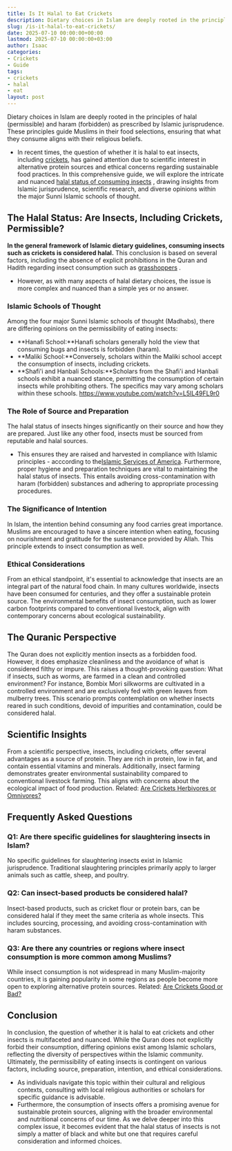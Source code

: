 ```yaml
---
title: Is It Halal to Eat Crickets
description: Dietary choices in Islam are deeply rooted in the principles of halal permissible and haram forbidden as prescribed by Islamic jurisprudence.
slug: /is-it-halal-to-eat-crickets/
date: 2025-07-10 00:00:00+00:00
lastmod: 2025-07-10 00:00:00+03:00
author: Isaac
categories:
- Crickets
- Guide
tags:
- crickets
- halal
- eat
layout: post
---
```

Dietary choices in Islam are deeply rooted in the principles of halal (permissible) and haram (forbidden) as prescribed by Islamic jurisprudence. These principles guide Muslims in their food selections, ensuring that what they consume aligns with their religious beliefs.
- In recent times, the question of whether it is halal to eat insects, including [crickets](https://pestpolicy.com/are-crickets-decomposers/), has gained attention due to scientific interest in alternative protein sources and ethical concerns regarding sustainable food practices.
In this comprehensive guide, we will explore the intricate and nuanced
[halal status of consuming insects](https://seekersguidance.org/answers/shafii-fiqh/what-insects-are-permissible-to-[eat](https://pestpolicy.com/do-cats-eat-lizards/)-according-to-the-shafii-school/)
, drawing insights from Islamic jurisprudence, scientific research, and diverse opinions within the major Sunni Islamic schools of thought.
## The Halal Status: Are Insects, Including Crickets, Permissible?
**In the general framework of Islamic dietary guidelines, consuming insects such as crickets is considered halal.**
This conclusion is based on several factors, including the absence of explicit prohibitions in the Quran and Hadith regarding insect consumption such as
[grasshoppers](https://www.bugsolutely.com/wp-content/uploads/2018/07/Fatwa-Consuming-Word-and-Cricket.pdf)
.
- However, as with many aspects of halal dietary choices, the issue is more complex and nuanced than a simple yes or no answer.
### Islamic Schools of Thought
Among the four major Sunni Islamic schools of thought (Madhabs), there are differing opinions on the permissibility of eating insects:
- **Hanafi School:**Hanafi scholars generally hold the view that consuming bugs and insects is forbidden (haram).
- **Maliki School:**Conversely, scholars within the Maliki school accept the consumption of insects, including crickets.
- **Shafi'i and Hanbali Schools:**Scholars from the Shafi'i and Hanbali schools exhibit a nuanced stance, permitting the consumption of certain insects while prohibiting others. The specifics may vary among scholars within these schools.
https://www.youtube.com/watch?v=L5IL49FL9r0
### The Role of Source and Preparation
The halal status of insects hinges significantly on their source and how they are prepared. Just like any other food, insects must be sourced from reputable and halal sources.
- This ensures they are raised and harvested in compliance with Islamic principles - acccording to the[Islamic Services of America](https://www.isahalal.com/news-events/blog/eating-insects-halal).
Furthermore, proper hygiene and preparation techniques are vital to maintaining the halal status of insects. This entails avoiding cross-contamination with haram (forbidden) substances and adhering to appropriate processing procedures.
### The Significance of Intention
In Islam, the intention behind consuming any food carries great importance. Muslims are encouraged to have a sincere intention when eating, focusing on nourishment and gratitude for the sustenance provided by Allah. This principle extends to insect consumption as well.
### Ethical Considerations
From an ethical standpoint, it's essential to acknowledge that insects are an integral part of the natural food chain. In many cultures worldwide, insects have been consumed for centuries, and they offer a sustainable protein source.
The environmental benefits of insect consumption, such as lower carbon footprints compared to conventional livestock, align with contemporary concerns about ecological sustainability.
## The Quranic Perspective
The Quran does not explicitly mention insects as a forbidden food.
However, it does emphasize cleanliness and the avoidance of what is considered filthy or impure. This raises a thought-provoking question: What if insects, such as worms, are farmed in a clean and controlled environment?
For instance, Bombix Mori silkworms are cultivated in a controlled environment and are exclusively fed with green leaves from mulberry trees. This scenario prompts contemplation on whether insects reared in such conditions, devoid of impurities and contamination, could be considered halal.
## Scientific Insights
From a scientific perspective, insects, including crickets, offer several advantages as a source of protein. They are rich in protein, low in fat, and contain essential vitamins and minerals.
Additionally, insect farming demonstrates greater environmental sustainability compared to conventional livestock farming. This aligns with concerns about the ecological impact of food production.
Related:
[Are Crickets Herbivores or Omnivores?](https://pestpolicy.com/are-crickets-herbivores-or-omnivores/)
## Frequently Asked Questions
### Q1: Are there specific guidelines for slaughtering insects in Islam?
No specific guidelines for slaughtering insects exist in Islamic jurisprudence. Traditional slaughtering principles primarily apply to larger animals such as cattle, sheep, and poultry.
### Q2: Can insect-based products be considered halal?
Insect-based products, such as cricket flour or protein bars, can be considered halal if they meet the same criteria as whole insects. This includes sourcing, processing, and avoiding cross-contamination with haram substances.
### Q3: Are there any countries or regions where insect consumption is more common among Muslims?
While insect consumption is not widespread in many Muslim-majority countries, it is gaining popularity in some regions as people become more open to exploring alternative protein sources.
Related:
[Are Crickets Good or Bad?](https://pestpolicy.com/are-crickets-good-or-bad/)
## Conclusion
In conclusion, the question of whether it is halal to eat crickets and other insects is multifaceted and nuanced. While the Quran does not explicitly forbid their consumption, differing opinions exist among Islamic scholars, reflecting the diversity of perspectives within the Islamic community.
Ultimately, the permissibility of eating insects is contingent on various factors, including source, preparation, intention, and ethical considerations.
- As individuals navigate this topic within their cultural and religious contexts, consulting with local religious authorities or scholars for specific guidance is advisable.
- Furthermore, the consumption of insects offers a promising avenue for sustainable protein sources, aligning with the broader environmental and nutritional concerns of our time.
As we delve deeper into this complex issue, it becomes evident that the halal status of insects is not simply a matter of black and white but one that requires careful consideration and informed choices.